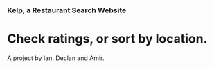 ### Kelp, a Restaurant Search Website
# Check ratings, or sort by location.

A project by Ian, Declan and Amir.
